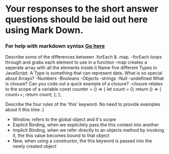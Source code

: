 # Your responses to the short answer questions should be laid out here using Mark Down.
### For help with markdown syntax [Go here](https://github.com/adam-p/markdown-here/wiki/Markdown-Cheatsheet)
Describe some of the differences between .forEach & .map.
-forEach loops through and grabs each element to use in a function
-map creates a seperate array with all the elements inside it
Name five different Types in JavaScript. A Type is something that can represent data. What is so special about Arrays?
-Numbers
-Booleans
-Objects
-strings
-Null
-undefined
What is closure? Can you code out a quick example of a closure?
-closure relates to the scope of a variable
const counter = () => {
  let count = 0;
  return () => {
    count++;
    return count;
  };
};

Describe the four rules of the 'this' keyword. No need to provide examples about it this time :)
- Window, refers  to the global object and it's scope
- Explicit Binding, when we explicitely pass the this context into another
- Implicit Binding, when we refer directly to an objects method by invoking it, the this value becomes bound to that object
- New, when using a constructor, the this keyword is passed into the newly created object